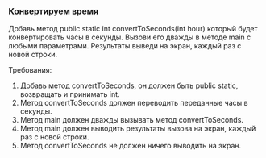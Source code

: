 
### Конвертируем время

Добавь метод public static int convertToSeconds(int hour) который будет конвертировать часы в секунды.
Вызови его дважды в методе main с любыми параметрами. Результаты выведи на экран, каждый раз с новой строки.


Требования:
1.	Добавь метод convertToSeconds, он должен быть public static, возвращать и принимать int.
2.	Метод convertToSeconds должен переводить переданные часы в секунды.
3.	Метод main должен дважды вызывать метод convertToSeconds.
4.	Метод main должен выводить результаты вызова на экран, каждый раз с новой строки.
5.	Метод convertToSeconds не должен ничего выводить на экран.


